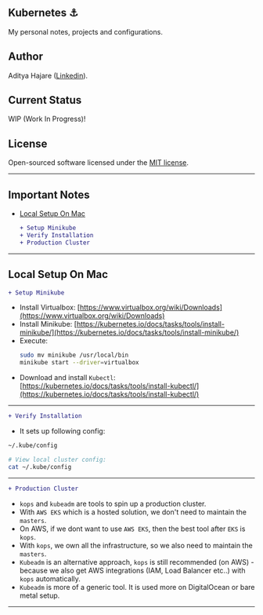 ## Kubernetes :anchor:
My personal notes, projects and configurations.

## Author
Aditya Hajare ([Linkedin](https://in.linkedin.com/in/aditya-hajare)).

## Current Status
WIP (Work In Progress)!

## License
Open-sourced software licensed under the [MIT license](http://opensource.org/licenses/MIT).

----------------------------------------

## Important Notes
- [Local Setup On Mac](#local-setup-on-mac)
    ```diff
    + Setup Minikube
    + Verify Installation
    + Production Cluster
    ```

----------------------------------------

## Local Setup On Mac
```diff
+ Setup Minikube
```
- Install Virtualbox: [https://www.virtualbox.org/wiki/Downloads](https://www.virtualbox.org/wiki/Downloads)
- Install Minikube: [https://kubernetes.io/docs/tasks/tools/install-minikube/](https://kubernetes.io/docs/tasks/tools/install-minikube/)
- Execute:
    ```sh
    sudo mv minikube /usr/local/bin
    minikube start --driver=virtualbox
    ```
- Download and install `Kubectl`: [https://kubernetes.io/docs/tasks/tools/install-kubectl/](https://kubernetes.io/docs/tasks/tools/install-kubectl/)

----------------------------------------

```diff
+ Verify Installation
```
- It sets up following config:
```sh
~/.kube/config

# View local cluster config:
cat ~/.kube/config
```

----------------------------------------

```diff
+ Production Cluster
```
- `kops` and `kubeadm` are tools to spin up a production cluster.
- With `AWS EKS` which is a hosted solution, we don't need to maintain the `masters`.
- On AWS, if we dont want to use `AWS EKS`, then the best tool after `EKS` is `kops`.
- With `kops`, we own all the infrastructure, so we also need to maintain the `masters`.
- `Kubeadm` is an alternative approach, `kops` is still recommended (on AWS) - because we also get AWS integrations (IAM, Load Balancer etc..) with `kops` automatically.
- `Kubeadm` is more of a generic tool. It is used more on DigitalOcean or bare metal setup.

----------------------------------------